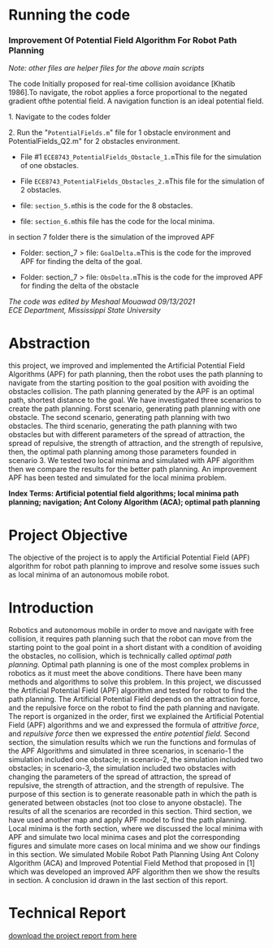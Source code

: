# Running the code

### Improvement Of Potential Field Algorithm For Robot Path Planning
*Note: other files are helper files for the above main scripts*

The code Initially proposed for real-time collision avoidance [Khatib 1986].To navigate, the robot applies a force proportional to the negated gradient ofthe potential field. A navigation function is an ideal potential field.

1\. Navigate to the codes folder

2\. Run the "`PotentialFields.m`" file for 1 obstacle environment and PotentialFields_Q2.m" for 2 obstacles environment.


* File \#1 `ECE8743_PotentialFields_Obstacle_1.m`This file for the simulation of one obstacles.

* File `ECE8743_PotentialFields_Obstacles_2.m`This file for the simulation of 2 obstacles.

* file: `section_5.m`this is the code for the 8 obstacles.

* file: `section_6.m`this file has the code for the local minima.

in section 7 folder there is the simulation of the improved APF

* Folder: section_7 \> file: `GoalDelta.m`This is the code for the improved APF for finding the delta of the goal.

* Folder: section_7 \> file: `ObsDelta.m`This is the code for the improved APF for finding the delta of the obstacle

*The code was edited by Meshaal Mouawad 09/13/2021  
ECE Department, Mississippi State University*

# Abstraction

this project, we improved and implemented the Artificial Potential Field
Algorithms (APF) for path planning, then the robot uses the path planning to
navigate from the starting position to the goal position with avoiding the
obstacles collision. The path planning generated by the APF is an optimal path,
shortest distance to the goal. We have investigated three scenarios to create
the path planning. Forst scenario, generating path planning with one obstacle.
The second scenario, generating path planning with two obstacles. The third
scenario, generating the path planning with two obstacles but with different
parameters of the spread of attraction, the spread of repulsive, the strength of
attraction, and the strength of repulsive, then, the optimal path planning among
those parameters founded in scenario 3. We tested two local minima and simulated
with APF algorithm then we compare the results for the better path planning. An
improvement APF has been tested and simulated for the local minima problem.

**Index Terms: Artificial potential field algorithms; local minima path
planning; navigation; Ant Colony Algorithm (ACA); optimal path planning**

# Project Objective

The objective of the project is to apply the Artificial Potential Field (APF)
algorithm for robot path planning to improve and resolve some issues such as
local minima of an autonomous mobile robot.

# Introduction

Robotics and autonomous mobile in order to move and navigate with free collision,
it requires path planning such that the robot can move from the starting point
to the goal point in a short distant with a condition of avoiding the obstacles,
no collision, which is technically called *optimal path planning.* Optimal path
planning is one of the most complex problems in robotics as it must meet the
above conditions. There have been many methods and algorithms to solve this
problem. In this project, we discussed the Artificial Potential Field (APF)
algorithm and tested for robot to find the path planning. The Artificial
Potential Field depends on the attraction force, and the repulsive force on the
robot to find the path planning and navigate. The report is organized in the
order, first we explained the Artificial Potential Field (APF) algorithms and we
and expressed the formula of *attritive force*, and *repulsive force* then we
expressed the *entire potential field.* Second section, the simulation results
which we run the functions and formulas of the APF Algorithms and simulated in
three scenarios, in scenario-1 the simulation included one obstacle; in
scenario-2, the simulation included two obstacles; in scenario-3, the simulation
included two obstacles with changing the parameters of the spread of attraction,
the spread of repulsive, the strength of attraction, and the strength of
repulsive. The purpose of this section is to generate reasonable path in which
the path is generated between obstacles (not too close to anyone obstacle). The
results of all the scenarios are recorded in this section. Third section, we
have used another map and apply APF model to find the path planning. Local
minima is the forth section, where we discussed the local minima with APF and
simulate two local minima cases and plot the corresponding figures and simulate
more cases on local minima and we show our findings in this section. We
simulated Mobile Robot Path Planning Using Ant Colony Algorithm (ACA) and
Improved Potential Field Method that proposed in [1] which was developed an
improved APF algorithm then we show the results in section. A conclusion id
drawn in the last section of this report.

# Technical Report

[download the project report from
here](https://github.com/Meshaal-Mouawad/Improvement-Potential-Field-Algorithm/blob/main/Report%20Milestone%20Project%201%20September%2010%202021.pdf)
